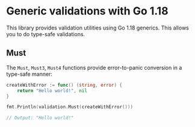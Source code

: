# Generic validations with Go 1.18

This library provides validation utilities using Go 1.18 generics. This allows you to do type-safe validations.

## Must

The `Must`, `Must3`, `Must4` functions provide error-to-panic conversion in a type-safe manner:

```go
createWithError := func() (string, error) {
    return "Hello world!", nil
}

fmt.Println(validation.Must(createWithError()))

// Output: "Hello world!"
```
